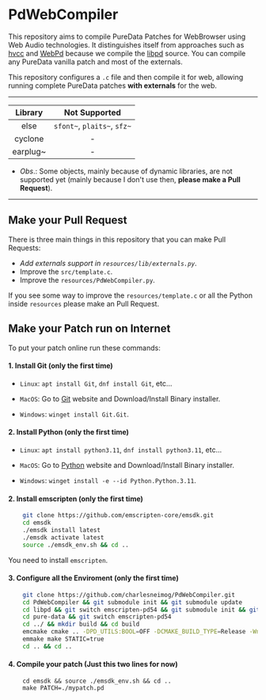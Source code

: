 # PdWebCompiler

This repository aims to compile PureData Patches for WebBrowser using Web Audio technologies. It distinguishes itself from approaches such as [hvcc](https://github.com/Wasted-Audio/hvcc) and [WebPd](https://github.com/sebpiq/WebPd) because we compile the [libpd](https://github.com/libpd/libpd) source. You can compile any PureData vanilla patch and most of the externals.

This repository configures a `.c` file and then compile it for web, allowing running complete PureData patches **with externals** for the web. 

-------------------

| Library   |          Not Supported       |  
|:---------:|:----------------------------:|
| else      |  `sfont~`, `plaits~`, `sfz~` | 
| cyclone   |               -              | 
| earplug~  |               -              | 


* *Obs*.: Some objects, mainly because of dynamic libraries, are not supported yet (mainly because I don't use then, **please make a Pull Request**).

------------------

## Make your Pull Request

There is three main things in this repository that you can make Pull Requests:

* *Add externals support in `resources/lib/externals.py`*.
* Improve the `src/template.c`.
* Improve the `resources/PdWebCompiler.py`.

If you see some way to improve the `resources/template.c` or all the Python inside `resources` please make an Pull Request.

 
## Make your Patch run on Internet

To put your patch online run these commands:

#### 1. Install Git (only the first time)

* `Linux`: `apt install Git`, `dnf install Git`, etc...

* `MacOS`: Go to [Git](https://git-scm.com/download/mac) website and Download/Install Binary installer.

* `Windows`: `winget install Git.Git`.

#### 2. Install Python (only the first time)

* `Linux`: `apt install python3.11`, `dnf install python3.11`, etc...

* `MacOS`: Go to [Python](https://www.python.org/downloads/release/python-3115/) website and Download/Install Binary installer.

* `Windows`: `winget install -e --id Python.Python.3.11`.

#### 2. Install emscripten (only the first time)

``` bash
    git clone https://github.com/emscripten-core/emsdk.git
    cd emsdk
    ./emsdk install latest
    ./emsdk activate latest
    source ./emsdk_env.sh && cd ..
```

You need to install `emscripten`. 

#### 3. Configure all the Enviroment (only the first time)

``` bash
    git clone https://github.com/charlesneimog/PdWebCompiler.git
    cd PdWebCompiler && git submodule init && git submodule update
    cd libpd && git switch emscripten-pd54 && git submodule init && git submodule update
    cd pure-data && git switch emscripten-pd54
    cd ../ && mkdir build && cd build
    emcmake cmake .. -DPD_UTILS:BOOL=OFF -DCMAKE_BUILD_TYPE=Release -Wno-dev
    emmake make STATIC=true
    cd .. && cd ..
```

#### 4. Compile your patch (Just this two lines for now)

```
    cd emsdk && source ./emsdk_env.sh && cd ..
    make PATCH=./mypatch.pd 
```

